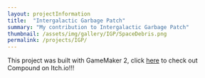 ```yaml
---
layout: projectInformation
title:  "Intergalactic Garbage Patch"
summary: "My contribution to Intergalactic Garbage Patch"
thumbnail: /assets/img/gallery/IGP/SpaceDebris.png
permalink: /projects/IGP/
---
```


This project was built with GameMaker 2, click <a href="https://sushi1850.itch.io/intergalactic-garbage-patch" target="_blank">here</a> to check out Compound on Itch.io!!!<br>